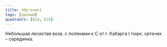 ```yaml
---
title: ⦗Ортачек⦘
tags: [ороним]
quadrants: [Б14, Б15]
---
```


Небольшая лесистая возв. с полянами к С от г. Кабарга I тюрк. ортачек –
серединка.
